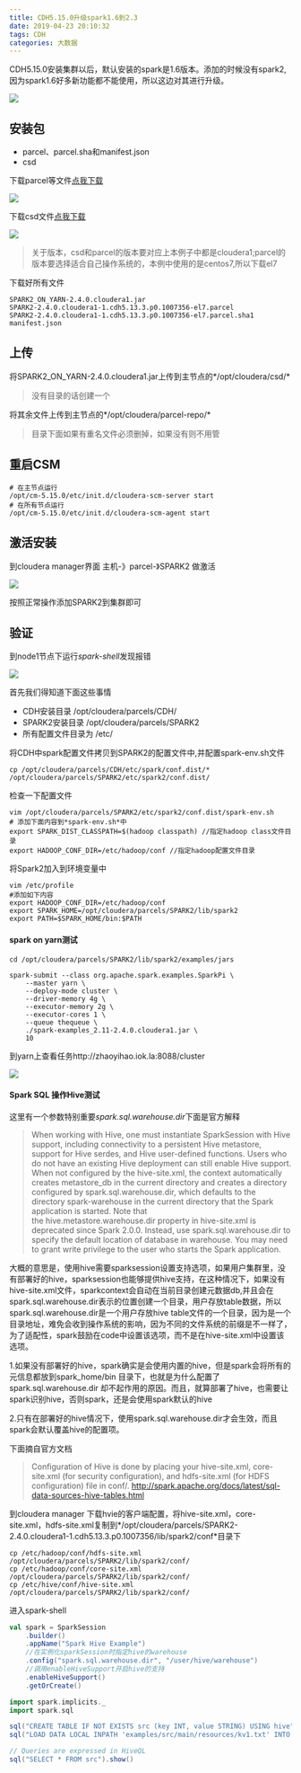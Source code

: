```yaml
---
title: CDH5.15.0升级spark1.6到2.3
date: 2019-04-23 20:10:32
tags: CDH
categories: 大数据
---
```


CDH5.15.0安装集群以后，默认安装的spark是1.6版本。添加的时候没有spark2,因为spark1.6好多新功能都不能使用，所以这边对其进行升级。

![](http://ww1.sinaimg.cn/large/0066vfZIgy1g2ctw7eeuzj313u0bd0u5.jpg)


## 安装包

* parcel、parcel.sha和manifest.json
* csd

下载parcel等文件[点我下载](http://archive.cloudera.com/spark2/parcels/latest/)

![](http://ww1.sinaimg.cn/large/0066vfZIgy1g2cu3l8hrxj30mt0j5mz6.jpg)

下载csd文件[点我下载](http://archive.cloudera.com/spark2/csd/)

![](http://ww1.sinaimg.cn/large/0066vfZIgy1g2cu77pn4cj30gc0fngmk.jpg)

> 关于版本，csd和parcel的版本要对应上本例子中都是cloudera1;parcel的版本要选择适合自己操作系统的，本例中使用的是centos7,所以下载el7

下载好所有文件
```shell
SPARK2_ON_YARN-2.4.0.cloudera1.jar
SPARK2-2.4.0.cloudera1-1.cdh5.13.3.p0.1007356-el7.parcel
SPARK2-2.4.0.cloudera1-1.cdh5.13.3.p0.1007356-el7.parcel.sha1
manifest.json
```

## 上传

将SPARK2_ON_YARN-2.4.0.cloudera1.jar上传到主节点的*/opt/cloudera/csd/*

> 没有目录的话创建一个

将其余文件上传到主节点的*/opt/cloudera/parcel-repo/*

> 目录下面如果有重名文件必须删掉，如果没有则不用管

## 重启CSM

```shell
# 在主节点运行
/opt/cm-5.15.0/etc/init.d/cloudera-scm-server start
# 在所有节点运行
/opt/cm-5.15.0/etc/init.d/cloudera-scm-agent start
```

## 激活安装

到cloudera manager界面 主机-》parcel-》SPARK2 做激活

![](http://ww1.sinaimg.cn/large/0066vfZIgy1g2cugy2z59j31gb0pb0v8.jpg)

按照正常操作添加SPARK2到集群即可

## 验证

到node1节点下运行*spark-shell*发现报错

![](http://ww1.sinaimg.cn/large/0066vfZIgy1g2cum7ztb3j30x90cpjsg.jpg)


首先我们得知道下面这些事情

* CDH安装目录 /opt/cloudera/parcels/CDH/
* SPARK2安装目录 /opt/cloudera/parcels/SPARK2
* 所有配置文件目录为 /etc/

将CDH中spark配置文件拷贝到SPARK2的配置文件中,并配置spark-env.sh文件

```shell
cp /opt/cloudera/parcels/CDH/etc/spark/conf.dist/* /opt/cloudera/parcels/SPARK2/etc/spark2/conf.dist/
```

检查一下配置文件

```shell
vim /opt/cloudera/parcels/SPARK2/etc/spark2/conf.dist/spark-env.sh
# 添加下面内容到*spark-env.sh*中
export SPARK_DIST_CLASSPATH=$(hadoop classpath) //指定hadoop class文件目录
export HADOOP_CONF_DIR=/etc/hadoop/conf //指定hadoop配置文件目录
```

将Spark2加入到环境变量中
```shell
vim /etc/profile
#添加如下内容
export HADOOP_CONF_DIR=/etc/hadoop/conf
export SPARK_HOME=/opt/cloudera/parcels/SPARK2/lib/spark2
export PATH=$SPARK_HOME/bin:$PATH
```

#### spark on yarn测试
```shell
cd /opt/cloudera/parcels/SPARK2/lib/spark2/examples/jars

spark-submit --class org.apache.spark.examples.SparkPi \
    --master yarn \
    --deploy-mode cluster \
    --driver-memory 4g \
    --executor-memory 2g \
    --executor-cores 1 \
    --queue thequeue \
    ./spark-examples_2.11-2.4.0.cloudera1.jar \
    10
```

到yarn上查看任务http://zhaoyihao.iok.la:8088/cluster

![](http://ww1.sinaimg.cn/large/0066vfZIgy1g2cuxpg2foj31gn0p7wh8.jpg)

#### Spark SQL 操作Hive测试

这里有一个参数特别重要*spark.sql.warehouse.dir*下面是官方解释

> When working with Hive, one must instantiate SparkSession with Hive support, including connectivity to a persistent Hive metastore, support for Hive serdes, and Hive user-defined functions. Users who do not have an existing Hive deployment can still enable Hive support. When not configured by the hive-site.xml, the context automatically creates metastore_db in the current directory and creates a directory configured by spark.sql.warehouse.dir, which defaults to the directory spark-warehouse in the current directory that the Spark application is started. Note that the hive.metastore.warehouse.dir property in hive-site.xml is deprecated since Spark 2.0.0. Instead, use spark.sql.warehouse.dir to specify the default location of database in warehouse. You may need to grant write privilege to the user who starts the Spark application.

大概的意思是，使用hive需要sparksession设置支持选项，如果用户集群里，没有部署好的hive，sparksession也能够提供hive支持，在这种情况下，如果没有hive-site.xml文件，sparkcontext会自动在当前目录创建元数据db,并且会在spark.sql.warehouse.dir表示的位置创建一个目录，用户存放table数据，所以spark.sql.warehouse.dir是一个用户存放hive table文件的一个目录，因为是一个目录地址，难免会收到操作系统的影响，因为不同的文件系统的前缀是不一样了，为了适配性，spark鼓励在code中设置该选项，而不是在hive-site.xml中设置该选项。

1.如果没有部署好的hive，spark确实是会使用内置的hive，但是spark会将所有的元信息都放到spark_home/bin 目录下，也就是为什么配置了spark.sql.warehouse.dir 却不起作用的原因。而且，就算部署了hive，也需要让spark识别hive，否则spark，还是会使用spark默认的hive

2.只有在部署好的hive情况下，使用spark.sql.warehouse.dir才会生效，而且spark会默认覆盖hive的配置项。

下面摘自官方文档

> Configuration of Hive is done by placing your hive-site.xml, core-site.xml (for security configuration), and hdfs-site.xml (for HDFS configuration) file in conf/. http://spark.apache.org/docs/latest/sql-data-sources-hive-tables.html

到cloudera manager 下载hvie的客户端配置，将hive-site.xml，core-site.xml，hdfs-site.xml复制到*/opt/cloudera/parcels/SPARK2-2.4.0.cloudera1-1.cdh5.13.3.p0.1007356/lib/spark2/conf*目录下

```shell
cp /etc/hadoop/conf/hdfs-site.xml /opt/cloudera/parcels/SPARK2/lib/spark2/conf/
cp /etc/hadoop/conf/core-site.xml /opt/cloudera/parcels/SPARK2/lib/spark2/conf/
cp /etc/hive/conf/hive-site.xml /opt/cloudera/parcels/SPARK2/lib/spark2/conf/
```

进入spark-shell

```scala
val spark = SparkSession
    .builder()
    .appName("Spark Hive Example")
    //在实例化sparkSession时指定hive的warehouse
    .config("spark.sql.warehouse.dir", "/user/hive/warehouse")
    //调用enableHiveSupport开启hive的支持
    .enableHiveSupport()
    .getOrCreate()

import spark.implicits._
import spark.sql

sql("CREATE TABLE IF NOT EXISTS src (key INT, value STRING) USING hive")
sql("LOAD DATA LOCAL INPATH 'examples/src/main/resources/kv1.txt' INTO TABLE src")

// Queries are expressed in HiveQL
sql("SELECT * FROM src").show()
```

